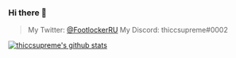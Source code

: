 ### Hi there 👋
> My Twitter: [@FootlockerRU](https://twitter.com/footlockerru)
> My Discord: thiccsupreme#0002

[![thiccsupreme's github stats](https://github-readme-stats.vercel.app/api?username=thiccsupreme&show_icons=true&hide_title=true&theme=dracula&count_private=true)](https://github.com/anuraghazra/github-readme-stats)

